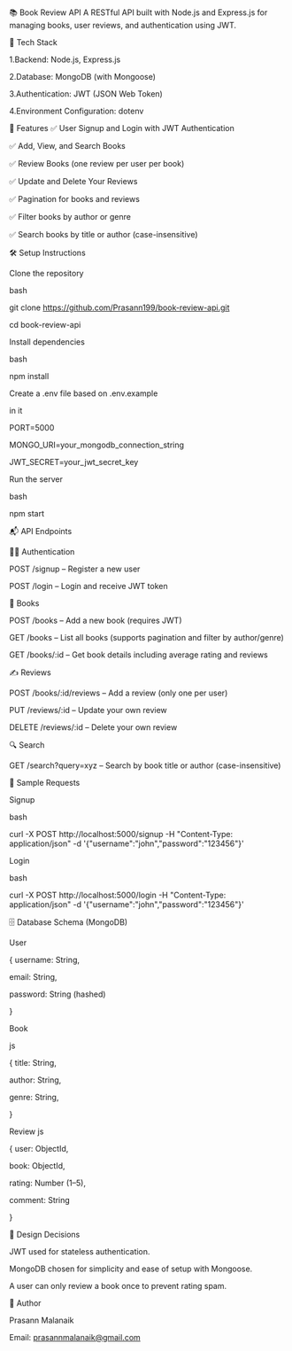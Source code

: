 📚 Book Review API
A RESTful API built with Node.js and Express.js for managing books, user reviews, and authentication using JWT.

🔧 Tech Stack

1.Backend: Node.js, Express.js

2.Database: MongoDB (with Mongoose)

3.Authentication: JWT (JSON Web Token)

4.Environment Configuration: dotenv

🚀 Features
✅ User Signup and Login with JWT Authentication

✅ Add, View, and Search Books

✅ Review Books (one review per user per book)

✅ Update and Delete Your Reviews

✅ Pagination for books and reviews

✅ Filter books by author or genre

✅ Search books by title or author (case-insensitive)

🛠️ Setup Instructions

Clone the repository


bash

git clone https://github.com/Prasann199/book-review-api.git

cd book-review-api

Install dependencies


bash

npm install

Create a .env file based on .env.example


in it

PORT=5000

MONGO_URI=your_mongodb_connection_string

JWT_SECRET=your_jwt_secret_key

Run the server


bash

npm start

📬 API Endpoints

🧑‍💻 Authentication

POST /signup – Register a new user


POST /login – Login and receive JWT token


📘 Books

POST /books – Add a new book (requires JWT)


GET /books – List all books (supports pagination and filter by author/genre)


GET /books/:id – Get book details including average rating and reviews


✍️ Reviews

POST /books/:id/reviews – Add a review (only one per user)


PUT /reviews/:id – Update your own review


DELETE /reviews/:id – Delete your own review


🔍 Search

GET /search?query=xyz – Search by book title or author (case-insensitive)


🧪 Sample Requests

Signup

bash

curl -X POST http://localhost:5000/signup -H "Content-Type: application/json" -d '{"username":"john","password":"123456"}'

Login

bash

curl -X POST http://localhost:5000/login -H "Content-Type: application/json" -d '{"username":"john","password":"123456"}'

🗄️ Database Schema (MongoDB)

User

{
  username: String,
  
  email: String,
  
  password: String (hashed)
  
}

Book

js


{
  title: String,
  
  author: String,
  
  genre: String,
  
}

Review
js

{
  user: ObjectId,
  
  book: ObjectId,
  
  rating: Number (1–5),
  
  comment: String
  
}

📌 Design Decisions

JWT used for stateless authentication.


MongoDB chosen for simplicity and ease of setup with Mongoose.


A user can only review a book once to prevent rating spam.


👤 Author

Prasann Malanaik

Email: prasannmalanaik@gmail.com


